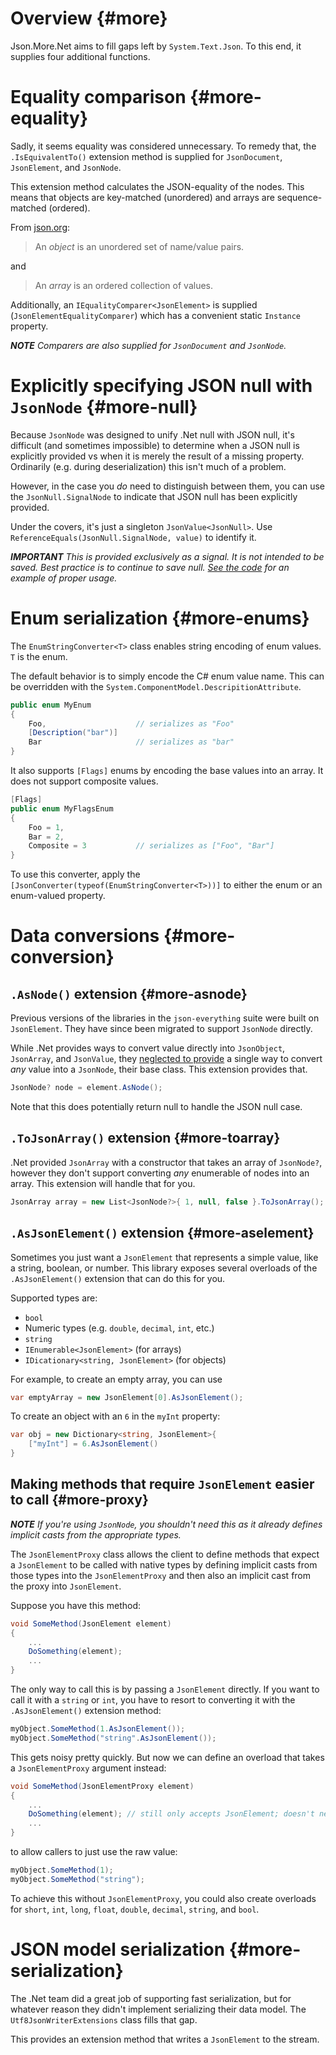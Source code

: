 #  Overview {#more}

Json.More<nsp>.Net aims to fill gaps left by `System.Text.Json`.  To this end, it supplies four additional functions.

# Equality comparison {#more-equality}

Sadly, it seems equality was considered unnecessary.  To remedy that, the `.IsEquivalentTo()` extension method is supplied for `JsonDocument`, `JsonElement`, and `JsonNode`.

This extension method calculates the JSON-equality of the nodes.  This means that objects are key-matched (unordered) and arrays are sequence-matched (ordered).

From [json.org](https://json.org):

> An *object* is an unordered set of name/value pairs.

and

> An *array* is an ordered collection of values.

Additionally, an `IEqualityComparer<JsonElement>` is supplied (`JsonElementEqualityComparer`) which has a convenient static `Instance` property.

***NOTE** Comparers are also supplied for `JsonDocument` and `JsonNode`.*

# Explicitly specifying JSON null with `JsonNode` {#more-null}

Because `JsonNode` was designed to unify .Net null with JSON null, it's difficult (and sometimes impossible) to determine when a JSON null is explicitly provided vs when it is merely the result of a missing property.  Ordinarily (e.g. during deserialization) this isn't much of a problem.

However, in the case you _do_ need to distinguish between them, you can use the `JsonNull.SignalNode` to indicate that JSON null has been explicitly provided.

Under the covers, it's just a singleton `JsonValue<JsonNull>`.  Use `ReferenceEquals(JsonNull.SignalNode, value)` to identify it.

***IMPORTANT** This is provided exclusively as a signal.  It is not intended to be saved.  Best practice is to continue to save null.  [See the code](https://github.com/gregsdennis/json-everything/blob/595045ec8258f4073ee5666c721609a9c0886490/JsonSchema/ValidationContext.cs#L146-L149) for an example of proper usage.*

# Enum serialization {#more-enums}

The `EnumStringConverter<T>` class enables string encoding of enum values.  `T` is the enum.

The default behavior is to simply encode the C# enum value name.  This can be overridden with the `System.ComponentModel.DescripitionAttribute`.

```c#
public enum MyEnum
{
    Foo,                    // serializes as "Foo"
    [Description("bar")]
    Bar                     // serializes as "bar"
}
```

It also supports `[Flags]` enums by encoding the base values into an array.  It does not support composite values.

```c#
[Flags]
public enum MyFlagsEnum
{
    Foo = 1,
    Bar = 2,
    Composite = 3           // serializes as ["Foo", "Bar"]
}
```

To use this converter, apply the `[JsonConverter(typeof(EnumStringConverter<T>))]` to either the enum or an enum-valued property.

# Data conversions {#more-conversion}

## `.AsNode()` extension {#more-asnode}

Previous versions of the libraries in the `json-everything` suite were built on `JsonElement`.  They have since been migrated to support `JsonNode` directly.

While .Net provides ways to convert value directly into `JsonObject`, `JsonArray`, and `JsonValue`, they [neglected to provide](https://github.com/dotnet/runtime/issues/70427) a single way to convert _any_ value into a `JsonNode`, their base class.  This extension provides that.

```c#
JsonNode? node = element.AsNode();
```

Note that this does potentially return null to handle the JSON null case.

## `.ToJsonArray()` extension {#more-toarray}

.Net provided `JsonArray` with a constructor that takes an array of `JsonNode?`, however they don't support converting _any_ enumerable of nodes into an array.  This extension will handle that for you.

```c#
JsonArray array = new List<JsonNode?>{ 1, null, false }.ToJsonArray();
```

## `.AsJsonElement()` extension {#more-aselement}

Sometimes you just want a `JsonElement` that represents a simple value, like a string, boolean, or number.  This library exposes several overloads of the `.AsJsonElement()` extension that can do this for you.

Supported types are:

- `bool`
- Numeric types (e.g. `double`, `decimal`, `int`, etc.)
- `string`
- `IEnumerable<JsonElement>` (for arrays)
- `IDicationary<string, JsonElement>` (for objects)

For example, to create an empty array, you can use

```c#
var emptyArray = new JsonElement[0].AsJsonElement();
```

To create an object with an `6` in the `myInt` property:

```c#
var obj = new Dictionary<string, JsonElement>{
    ["myInt"] = 6.AsJsonElement()
}
```

## Making methods that require `JsonElement` easier to call {#more-proxy}

***NOTE** If you're using `JsonNode`, you shouldn't need this as it already defines implicit casts from the appropriate types.*

The `JsonElementProxy` class allows the client to define methods that expect a `JsonElement` to be called with native types by defining implicit casts from those types into the `JsonElementProxy` and then also an implicit cast from the proxy into `JsonElement`.

Suppose you have this method:

```c#
void SomeMethod(JsonElement element)
{
    ...
    DoSomething(element);
    ...
}
```

The only way to call this is by passing a `JsonElement` directly.  If you want to call it with a `string` or `int`, you have to resort to converting it with the `.AsJsonElement()` extension method:

```c#
myObject.SomeMethod(1.AsJsonElement());
myObject.SomeMethod("string".AsJsonElement());
```

This gets noisy pretty quickly.  But now we can define an overload that takes a `JsonElementProxy` argument instead:

```c#
void SomeMethod(JsonElementProxy element)
{
    ...
    DoSomething(element); // still only accepts JsonElement; doesn't need an overload
    ...
}
```

to allow callers to just use the raw value:

```c#
myObject.SomeMethod(1);
myObject.SomeMethod("string");
```

To achieve this without `JsonElementProxy`, you could also create overloads for `short`, `int`, `long`, `float`, `double`, `decimal`, `string`, and `bool`.

# JSON model serialization {#more-serialization}

The .Net team did a great job of supporting fast serialization, but for whatever reason they didn't implement serializing their data model.  The `Utf8JsonWriterExtensions` class fills that gap.

This provides an extension method that writes a `JsonElement` to the stream.